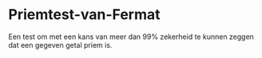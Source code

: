 # Priemtest-van-Fermat
Een test om met een kans van meer dan 99% zekerheid te kunnen zeggen dat een gegeven getal priem is.
